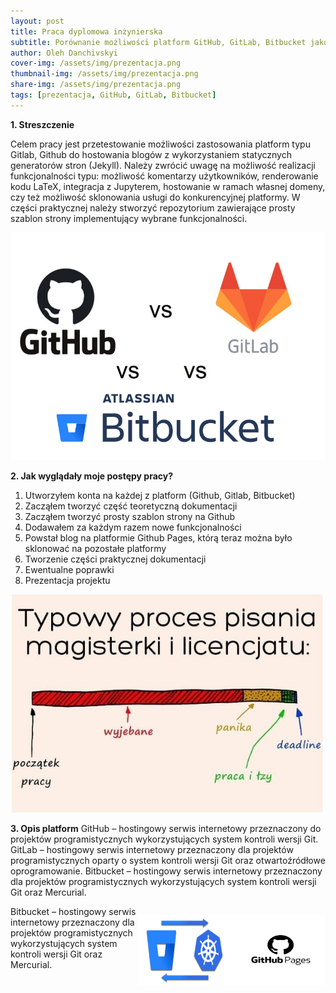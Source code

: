 ```yaml
---
layout: post
title: Praca dyplomowa inżynierska
subtitle: Porównanie możliwości platform GitHub, GitLab, Bitbucket jako serwisów hostujących 
author: Oleh Danchivskyi
cover-img: /assets/img/prezentacja.png
thumbnail-img: /assets/img/prezentacja.png
share-img: /assets/img/prezentacja.png
tags: [prezentacja, GitHub, GitLab, Bitbucket]
---
```


**1. Streszczenie**

Celem pracy jest przetestowanie możliwości zastosowania platform typu Gitlab, Github do hostowania blogów z wykorzystaniem statycznych generatorów stron (Jekyll). Należy zwrócić uwagę na możliwość realizacji funkcjonalności typu: możliwość komentarzy użytkowników, renderowanie kodu LaTeX, integracja z Jupyterem, hostowanie w ramach własnej domeny, czy też możliwość sklonowania usługi do konkurencyjnej platformy. W części praktycznej należy stworzyć repozytorium zawierające prosty szablon strony implementujący wybrane funkcjonalności. 

<p align="center">
  <img src="\assets\img\prezentacja.png" width="550" alt="discussion">
</p>

**2. Jak wyglądały moje postępy pracy?**
1. Utworzyłem konta na każdej z platform (Github, Gitlab, Bitbucket)
2. Zacząłem tworzyć część teoretyczną dokumentacji
3. Zacząłem tworzyć prosty szablon strony na Github
4. Dodawałem za każdym razem nowe funkcjonalności
5. Powstał blog na platformie Github Pages, którą teraz można było sklonować na pozostałe platformy
6. Tworzenie części praktycznej dokumentacji 
7. Ewentualne poprawki 
8. Prezentacja projektu 

<p align="center">
  <img src="\assets\img\mem.jpg" width="500" alt="discussion">
</p>


**3. Opis platform**
GitHub – hostingowy serwis internetowy przeznaczony do projektów programistycznych wykorzystujących system kontroli wersji Git. 
GitLab – hostingowy serwis internetowy przeznaczony dla projektów programistycznych oparty o system kontroli wersji Git oraz otwartoźródłowe oprogramowanie.
Bitbucket – hostingowy serwis internetowy przeznaczony dla projektów programistycznych wykorzystujących system kontroli wersji Git oraz Mercurial. 

<div style="float:right">
<p><img src="\assets\img\bitbucket_1.png" width="150" height="112" /><img src="\assets\img\github_pages.webp" width="150" height="112" /></p>
</div>

Bitbucket – hostingowy serwis internetowy przeznaczony dla projektów programistycznych wykorzystujących system kontroli wersji Git oraz Mercurial. 